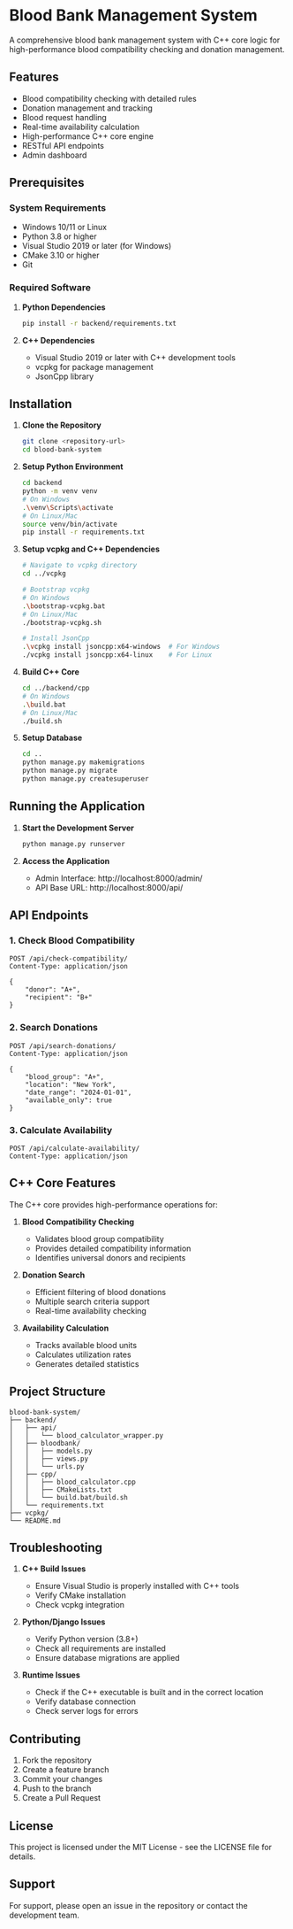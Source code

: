 # Blood Bank Management System

A comprehensive blood bank management system with C++ core logic for high-performance blood compatibility checking and donation management.

## Features

- Blood compatibility checking with detailed rules
- Donation management and tracking
- Blood request handling
- Real-time availability calculation
- High-performance C++ core engine
- RESTful API endpoints
- Admin dashboard

## Prerequisites

### System Requirements
- Windows 10/11 or Linux
- Python 3.8 or higher
- Visual Studio 2019 or later (for Windows)
- CMake 3.10 or higher
- Git

### Required Software
1. **Python Dependencies**
   ```bash
   pip install -r backend/requirements.txt
   ```

2. **C++ Dependencies**
   - Visual Studio 2019 or later with C++ development tools
   - vcpkg for package management
   - JsonCpp library

## Installation

1. **Clone the Repository**
   ```bash
   git clone <repository-url>
   cd blood-bank-system
   ```

2. **Setup Python Environment**
   ```bash
   cd backend
   python -m venv venv
   # On Windows
   .\venv\Scripts\activate
   # On Linux/Mac
   source venv/bin/activate
   pip install -r requirements.txt
   ```

3. **Setup vcpkg and C++ Dependencies**
   ```bash
   # Navigate to vcpkg directory
   cd ../vcpkg
   
   # Bootstrap vcpkg
   # On Windows
   .\bootstrap-vcpkg.bat
   # On Linux/Mac
   ./bootstrap-vcpkg.sh
   
   # Install JsonCpp
   .\vcpkg install jsoncpp:x64-windows  # For Windows
   ./vcpkg install jsoncpp:x64-linux    # For Linux
   ```

4. **Build C++ Core**
   ```bash
   cd ../backend/cpp
   # On Windows
   .\build.bat
   # On Linux/Mac
   ./build.sh
   ```

5. **Setup Database**
   ```bash
   cd ..
   python manage.py makemigrations
   python manage.py migrate
   python manage.py createsuperuser
   ```

## Running the Application

1. **Start the Development Server**
   ```bash
   python manage.py runserver
   ```

2. **Access the Application**
   - Admin Interface: http://localhost:8000/admin/
   - API Base URL: http://localhost:8000/api/

## API Endpoints

### 1. Check Blood Compatibility
```http
POST /api/check-compatibility/
Content-Type: application/json

{
    "donor": "A+",
    "recipient": "B+"
}
```

### 2. Search Donations
```http
POST /api/search-donations/
Content-Type: application/json

{
    "blood_group": "A+",
    "location": "New York",
    "date_range": "2024-01-01",
    "available_only": true
}
```

### 3. Calculate Availability
```http
POST /api/calculate-availability/
Content-Type: application/json
```

## C++ Core Features

The C++ core provides high-performance operations for:

1. **Blood Compatibility Checking**
   - Validates blood group compatibility
   - Provides detailed compatibility information
   - Identifies universal donors and recipients

2. **Donation Search**
   - Efficient filtering of blood donations
   - Multiple search criteria support
   - Real-time availability checking

3. **Availability Calculation**
   - Tracks available blood units
   - Calculates utilization rates
   - Generates detailed statistics

## Project Structure

```
blood-bank-system/
├── backend/
│   ├── api/
│   │   └── blood_calculator_wrapper.py
│   ├── bloodbank/
│   │   ├── models.py
│   │   ├── views.py
│   │   └── urls.py
│   ├── cpp/
│   │   ├── blood_calculator.cpp
│   │   ├── CMakeLists.txt
│   │   └── build.bat/build.sh
│   └── requirements.txt
├── vcpkg/
└── README.md
```

## Troubleshooting

1. **C++ Build Issues**
   - Ensure Visual Studio is properly installed with C++ tools
   - Verify CMake installation
   - Check vcpkg integration

2. **Python/Django Issues**
   - Verify Python version (3.8+)
   - Check all requirements are installed
   - Ensure database migrations are applied

3. **Runtime Issues**
   - Check if the C++ executable is built and in the correct location
   - Verify database connection
   - Check server logs for errors

## Contributing

1. Fork the repository
2. Create a feature branch
3. Commit your changes
4. Push to the branch
5. Create a Pull Request

## License

This project is licensed under the MIT License - see the LICENSE file for details.

## Support

For support, please open an issue in the repository or contact the development team. 